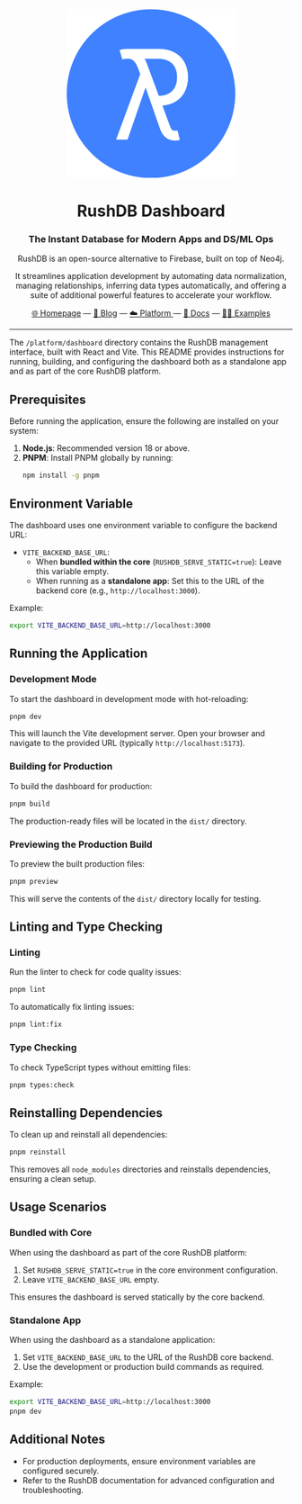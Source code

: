 <div align="center">

![RushDB Logo](https://raw.githubusercontent.com/rush-db/rushdb/main/rushdb-logo.svg)

# RushDB Dashboard
### The Instant Database for Modern Apps and DS/ML Ops

RushDB is an open-source alternative to Firebase, built on top of Neo4j.

It streamlines application development by automating data normalization, managing relationships, inferring data types automatically, and offering a suite of additional powerful features to accelerate your workflow.

[🌐 Homepage](https://rushdb.com) — [📢 Blog](https://rushdb.com/blog) — [☁️ Platform ](https://app.rushdb.com) — [📖 Docs](https://docs.rushdb.com) — [🧑‍💻 Examples](https://github.com/rush-db/examples)
</div>

---

The `/platform/dashboard` directory contains the RushDB management interface, built with React and Vite. This README provides instructions for running, building, and configuring the dashboard both as a standalone app and as part of the core RushDB platform.

## Prerequisites

Before running the application, ensure the following are installed on your system:

1. **Node.js**: Recommended version 18 or above.
2. **PNPM**: Install PNPM globally by running:
   ```bash
   npm install -g pnpm
   ```

## Environment Variable

The dashboard uses one environment variable to configure the backend URL:

- `VITE_BACKEND_BASE_URL`:
  - When **bundled within the core** (`RUSHDB_SERVE_STATIC=true`): Leave this variable empty.
  - When running as a **standalone app**: Set this to the URL of the backend core (e.g., `http://localhost:3000`).

Example:
```bash
export VITE_BACKEND_BASE_URL=http://localhost:3000
```

## Running the Application

### Development Mode
To start the dashboard in development mode with hot-reloading:

```bash
pnpm dev
```

This will launch the Vite development server. Open your browser and navigate to the provided URL (typically `http://localhost:5173`).

### Building for Production
To build the dashboard for production:

```bash
pnpm build
```

The production-ready files will be located in the `dist/` directory.

### Previewing the Production Build
To preview the built production files:

```bash
pnpm preview
```

This will serve the contents of the `dist/` directory locally for testing.

## Linting and Type Checking

### Linting
Run the linter to check for code quality issues:

```bash
pnpm lint
```

To automatically fix linting issues:

```bash
pnpm lint:fix
```

### Type Checking
To check TypeScript types without emitting files:

```bash
pnpm types:check
```

## Reinstalling Dependencies

To clean up and reinstall all dependencies:

```bash
pnpm reinstall
```

This removes all `node_modules` directories and reinstalls dependencies, ensuring a clean setup.

## Usage Scenarios

### Bundled with Core
When using the dashboard as part of the core RushDB platform:

1. Set `RUSHDB_SERVE_STATIC=true` in the core environment configuration.
2. Leave `VITE_BACKEND_BASE_URL` empty.

This ensures the dashboard is served statically by the core backend.

### Standalone App
When using the dashboard as a standalone application:

1. Set `VITE_BACKEND_BASE_URL` to the URL of the RushDB core backend.
2. Use the development or production build commands as required.

Example:
```bash
export VITE_BACKEND_BASE_URL=http://localhost:3000
pnpm dev
```

## Additional Notes

- For production deployments, ensure environment variables are configured securely.
- Refer to the RushDB documentation for advanced configuration and troubleshooting.

